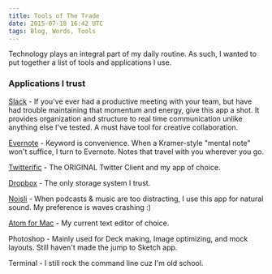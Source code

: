```yaml
---
title: Tools of The Trade
date: 2015-07-18 16:42 UTC
tags: Blog, Words, Tools
---
```

Technology plays an integral part of my daily routine. As such, I wanted to put together a list of tools and applications I use.

### Applications I trust

[ Slack](http://slack.com) - If you've ever had a productive meeting with your team, but have had trouble maintaining that momentum and energy, give this app a shot. It provides organization and structure to real time communication unlike anything else I've tested. A must have tool for creative collaboration.

[ Evernote](http://evernote.com) - Keyword is convenience. When a Kramer-style "mental note" won't suffice, I turn to Evernote. Notes that travel with you wherever you go.

[ Twitterific](http://furbo.org/2013/06/28/the-origin-of-tweet/) - The ORIGINAL Twitter Client and my app of choice.

[ Dropbox](http://dropbox.com) - The only storage system I trust.

[ Noisli](http://www.noisli.com/) - When podcasts & music are too distracting, I use this app for natural sound. My preference is waves crashing :)


[ Atom for Mac](https://atom.io/) - My current text editor of choice.

Photoshop - Mainly used for Deck making, Image optimizing, and mock layouts. Still haven't made the jump to Sketch app.

Terminal - I still rock the command line cuz I'm old school.

